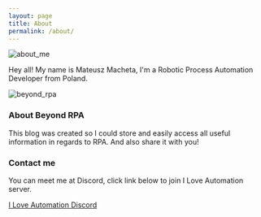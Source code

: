 ```yaml
---
layout: page
title: About
permalink: /about/
---
```

![about_me]({{site.baseurl}}/assets/img/about-me.png)

Hey all!
My name is Mateusz Macheta, I'm a Robotic Process Automation Developer from Poland.

![beyond_rpa]({{site.baseurl}}/images/beyond-rpa.png)

### About Beyond RPA

This blog was created so I could store and easily access all useful information in regards to RPA. And also share it with you!

### Contact me

You can meet me at Discord, click link below to join I Love Automation server.
  
  
[I Love Automation Discord](https://www.discord.gg/iloveautomation)